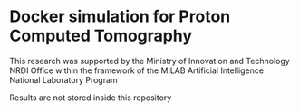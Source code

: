 # Docker simulation for Proton Computed Tomography

This research was supported by the Ministry of Innovation and Technology NRDI Office within the framework of the MILAB Artificial Intelligence National Laboratory Program

Results are not stored inside this repository
